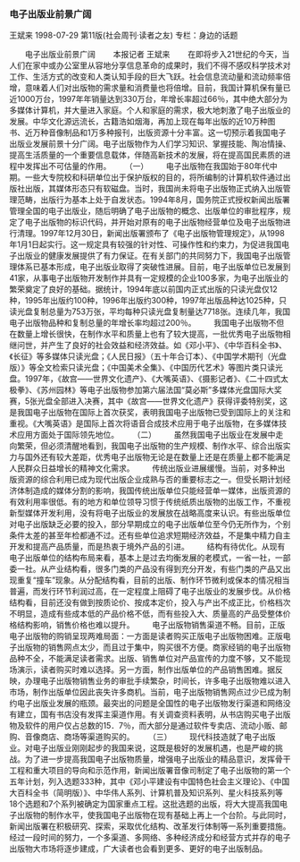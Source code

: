 ### 电子出版业前景广阔
王斌来
1998-07-29
第11版(社会周刊·读者之友)
专栏：身边的话题

　　电子出版业前景广阔
　　本报记者  王斌来
　　在即将步入21世纪的今天，当人们在家中或办公室里从容地分享信息革命的成果时，我们不得不感叹科学技术对工作、生活方式的改变和人类认知手段的巨大飞跃。社会信息流动量和流动频率倍增，意味着人们对出版物的需求量和消费量也将倍增。目前，我国计算机保有量已近1000万台，1997年年销量达到330万台，年增长率超过66％，其中绝大部分为多媒体计算机，并大量进入家庭。个人和家庭的需求，极大地刺激了电子出版业的发展。中华文化源远流长，古籍浩如烟海，再加上现在每年出版的近10万种图书、近万种音像制品和1万多种报刊，出版资源十分丰富。这一切预示着我国电子出版业发展前景十分广阔。电子出版物作为人们学习知识、掌握技能、陶冶情操、提高生活质量的一个重要信息载体，伴随高新技术的发展，将在提高国民素质的进程中发挥出不可估量的作用。
　　（一）
　　电子出版物在我国始于80年代中期。一些大专院校和科研单位出于保护版权的目的，将所编制的计算机软件通过出版社出版，其媒体形态只有软磁盘。当时，我国尚未将电子出版物正式纳入出版管理范畴，出版行为基本上处于自发状态。1994年8月，国务院正式授权新闻出版署管理全国的电子出版业，随后明确了电子出版物的概念、出版单位的审批程序，规定了电子出版物的标识代码，并开始对原有的电子出版物经营单位及电子出版物进行清理。1997年12月30日，新闻出版署颁布了《电子出版物管理规定》，从1998年1月1日起实行。这一规定具有较强的针对性、可操作性和约束力，为促进我国电子出版业的健康发展提供了有力保证。在有关部门的共同努力下，我国电子出版管理体系已基本形成，电子出版业取得了突破性进展。目前，电子出版单位已发展到41家，从事电子出版物开发制作并具有一定规模的企业100多家，为电子出版业的繁荣奠定了良好的基础。据统计，1994年底以前国内正式出版的只读光盘仅12种，1995年出版约100种，1996年出版约300种，1997年出版品种达1025种，只读光盘复制总量为753万张，平均每种只读光盘复制量达7718张。连续几年，我国电子出版物品种和复制总量的年增长率均超过200％。
　　我国电子出版物不但在数量上增长很快，在制作水平和质量上也有了较大提高，一批优秀电子出版物相继问世，并产生了良好的社会效益和经济效益。如《邓小平》、《中华百科全书》、《长征》等多媒体只读光盘；《人民日报》（五十年合订本）、《中国学术期刊（光盘版）》等全文检索只读光盘；《中国美术全集》、《中国历代艺术》等图片类只读光盘。1997年，《故宫——世界文化遗产》、《大嘴英语》、《摄影记者》、《二十四式太极拳》、《苏州园林》等电子出版物参加第六届法国“莫必斯”多媒体光盘国际大奖赛，5张光盘全部进入决赛，其中《故宫——世界文化遗产》获得评委特别奖，这是我国电子出版物在国际上首次获奖，表明我国电子出版物已受到国际上的关注和重视。《大嘴英语》是国际上首次将语音合成技术应用于电子出版物，在多媒体技术应用方面处于国际领先地位。
　　（二）
　　虽然我国电子出版业在发展中走向繁荣，但必须清醒地看到，我国电子出版物的生产规模、制作水平、综合出版实力与国外还有较大差距，优秀电子出版物无论是在数量上还是在质量上都不能满足人民群众日益增长的精神文化需求。
　　传统出版业进展缓慢。当前，对多种出版资源的综合利用已成为现代出版企业成熟与否的重要标志之一。但受长期计划经济体制造成的媒体分割的影响，我国传统出版单位只能经营单一媒体，出版资源的有效利用率很低。有的地方和单位领导习惯于传统纸质出版物的出版工作，不重视新型媒体开发利用，没有将电子出版业的发展放在战略高度来认识。有些出版单位对电子出版缺乏必要的投入，部分早期成立的电子出版单位至今仍无所作为，个别条件太差的甚至年检都通不过。还有些单位追求短期经济效益，不是集中精力自主开发和提高产品质量，而是热衷于境外产品的引进。
　　结构有待优化。从现有电子出版单位的结构布局来看，基本上是过去均衡发展的老模式，一省一社，一部委一社。从产业结构看，很多门类的产品没有得到充分开发，有些门类的产品又出现重复“撞车”现象。从分配结构看，目前的出版、制作环节微利或保本的情况相当普遍，而发行环节利润过高，在一定程度上阻碍了电子出版业的发展步伐。从价格结构看，目前还没有做到按质论价、按成本定价，投入与产出不成正比，价格档次不明显，造成有些成本低的产品价格不低，而有些投入大、质量高的产品受整体价格结构影响，销售价格也难以提升。
　　电子出版物销售渠道不畅。目前，正版电子出版物的购销呈现两难局面：一方面是读者购买正版电子出版物困难。正版电子出版物的销售网点太少，而且过于集中，购买很不方便。商家经销的电子出版物品种不全，不能满足读者需求。出版、销售单位对产品宣传的力度不够，又不能现场演示，读者购买时难以选择。另一方面，制作出版单位的产品销售困难。据反映，办理电子出版物销售业务的审批手续繁杂，时间长，许多电子出版物难以进入市场，制作出版单位因此丧失许多商机。当前，电子出版物销售网点过少已成为制约电子出版业发展的瓶颈。最突出的问题是全国性的电子出版物发行渠道和网络没有建立，国有书店没有发挥主渠道作用。有关调查资料表明，从书店购买电子出版物及软件的用户仅占总数的15．7％，而大部分是通过软件专卖店、流动小贩、邮购、音像商店、商场等渠道购买的。
　　（三）
　　现代科技造就了电子出版业。对电子出版业刚刚起步的我国来说，这既是极好的发展机遇，也是严峻的挑战。为了进一步提高我国电子出版物质量，增强电子出版业的精品意识，发挥骨干工程和重大项目的导向和示范作用，新闻出版署音像司制定了电子出版物的第一个五年计划，列入选题333种，其中《邓小平建设有中国特色社会主义理论》、《中国大百科全书（简明版）》、中华伟人系列、计算机普及知识系列、星火科技系列等18个选题和7个系列被确定为国家重点工程。这批选题的出版，将大大提高我国电子出版物的制作水平，使我国电子出版物在现有基础上再上一个台阶。与此同时，新闻出版署在积极研究、探索，采取优化结构、改革发行体制等一系列重要措施。经过一段时间的努力，一个多渠道、多网络、多种经济成分和经营方式并存的电子出版物大市场将逐步建成，广大读者也会看到更多、更好的电子出版制品。
